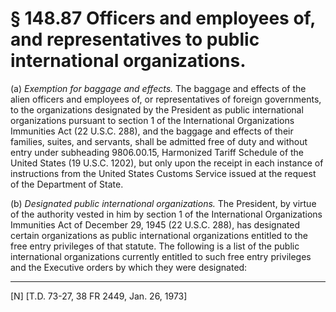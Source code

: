 # § 148.87   Officers and employees of, and representatives to public international organizations.

(a) *Exemption for baggage and effects.* The baggage and effects of the alien officers and employees of, or representatives of foreign governments, to the organizations designated by the President as public international organizations pursuant to section 1 of the International Organizations Immunities Act (22 U.S.C. 288), and the baggage and effects of their families, suites, and servants, shall be admitted free of duty and without entry under subheading 9806.00.15, Harmonized Tariff Schedule of the United States (19 U.S.C. 1202), but only upon the receipt in each instance of instructions from the United States Customs Service issued at the request of the Department of State. 


(b) *Designated public international organizations.* The President, by virtue of the authority vested in him by section 1 of the International Organizations Immunities Act of December 29, 1945 (22 U.S.C. 288), has designated certain organizations as public international organizations entitled to the free entry privileges of that statute. The following is a list of the public international organizations currently entitled to such free entry privileges and the Executive orders by which they were designated:



---

[N] [T.D. 73-27, 38 FR 2449, Jan. 26, 1973]


